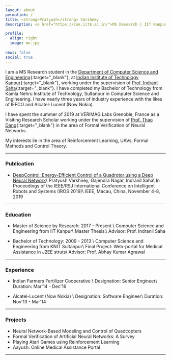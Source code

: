 ```yaml
---
layout: about
permalink: /
title: <strong>Pratyush</strong> Varshney
description: <a href="https://cse.iitk.ac.in/">MS Research | IIT Kanpur</a> 

profile:
  align: right
  image: me.jpg
  
news: false
social: true
---
```


I am a MS Research student in the [Department of Computer Science and Engineering](https://www.cse.iitk.ac.in/){:target="\_blank"}, at [Indian Institute of Technology Kanpur](http://www.iitk.ac.in/){:target="\_blank"}, working under the supervision of [Prof. Indranil Saha](https://www.cse.iitk.ac.in/users/isaha/){:target="\_blank"}. I have completed my Bachelor of Technology from Kamla Nehru Institute of Technology, Sultanpur in Computer Science and Engineering. I have nearly three years of industry experience with the likes of IFFCO and Alcatel-Lucent (Now Nokia).

I have spent the summer of 2019 at VERIMAG Labs Grenoble, France as a Visiting Research Scholar working under the supervision of [Prof. Thao Dang](http://www-verimag.imag.fr/PEOPLE/Thao.Dang/){:target="\_blank"} in the area of Formal Verification of Neural Networks.

My interests lie in the area of Reinforcement Learning, UAVs, Formal Methods and Control Theory.


-----------------

### __Publication__

* [DeepControl: Energy-Efficient Control of a Quadrotor using a Deep Neural Network](https://www.youtube.com/watch?v=kWvylnCUUAQ&feature=youtu.be)\\
  Pratyush Varshney, Gajendra Nagar, Indranil Saha\\
  In Proceedings of the IEEE/RSJ International Conference on Intelligent Robots and Systems (IROS 2019)\\
  IEEE, Macau, China, November 4-8, 2019
  


-----------------

### __Education__

* Master of Science by Research: 2017 - Present \\
  Computer Science and Engineering from IIT Kanpur\\
  Master Thesis:\\
  Advisor: Prof. Indranil Saha

* Bachelor of Technology: 2009 - 2013 \\
  Computer Science and Engineering from KNIT Sultanpur\\
  Final Project: Web-portal for Medical Assistance in J2EE struts\\
  Advisor: Prof. Abhay Kumar Agrawal

-----------------

### __Experience__

* Indian Farmers Fertilizer Cooperative \\
  Designation: Senior Engineer\\
  Duration: Mar'14 - Dec'16 

* Alcatel-Lucent (Now Nokia) \\
  Designation: Software Engineer\\
  Duration: Nov'13 - Mar'14 

--------------

### __Projects__

* Neural Network-Based Modeling and Control of Quadcopters 
* Formal Verification of Artificial Neural Networks: A Survey 
* Playing Atari Games using Reinforcement Learning 
* Aayush: Online Medical Assistance Portal

----------------------------------------